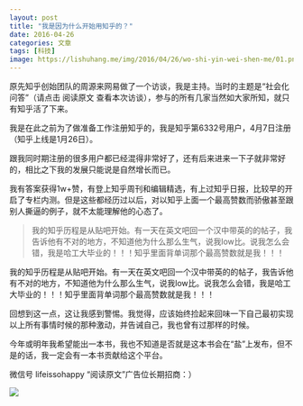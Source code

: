 ```yaml
---
layout: post
title: "我是因为什么开始用知乎的？"
date: 2016-04-26
categories: 文章
tags: [科技]
image: https://lishuhang.me/img/2016/04/26/wo-shi-yin-wei-shen-me/01.png
---
```


原先知乎创始团队的周源来网易做了一个访谈，我是主持。当时的主题是“社会化问答”（请点击 阅读原文 查看本次访谈），参与的所有几家当然如大家所知，就只有知乎活了下来。

我是在此之前为了做准备工作注册知乎的，我是知乎第6332号用户，4月7日注册（知乎上线是1月26日）。

跟我同时期注册的很多用户都已经混得非常好了，还有后来进来一下子就非常好的，相比之下我的发展只能说是自然增长而已。

我有答案获得1w+赞，有登上知乎周刊和编辑精选，有上过知乎日报，比较早的开启了专栏内测。但是这些都经历过以后，对以知乎上面一个最高赞数而骄傲甚至跟别人撕逼的例子，就不太能理解他的心态了。

> 我的知乎历程是从贴吧开始。有一天在英文吧回一个汉中带英的的帖子，我告诉他有不对的地方，不知道他为什么那么生气，说我low比。说我怎么会错，我是哈工大毕业的！！！知乎里面背单词那个最高赞数就是我！！！

我的知乎历程是从贴吧开始。有一天在英文吧回一个汉中带英的的帖子，我告诉他有不对的地方，不知道他为什么那么生气，说我low比。说我怎么会错，我是哈工大毕业的！！！知乎里面背单词那个最高赞数就是我！！！

回想到这一点，这让我感到警惕。我觉得，应该始终捡起来回味一下自己最初实现以上所有事情时候的那种激动，并告诫自己，我也曾有过那样的时候。

今年或明年我希望能出一本书，我也不知道是否就是这本书会在“盐”上发布，但不是的话，我一定会有一本书贡献给这个平台。

微信号 lifeissohappy “阅读原文”广告位长期招商：）

![](http://mmbiz.qpic.cn/mmbiz/AdRKyBVLoHIJpt12XbbLWKksvs29DIfy63NsqF4zB7o2viaWywQg4fMEpS2GdcicEibZ7fia2UV6gSFz6SJ7ctLdbg/0?wx_fmt=png)